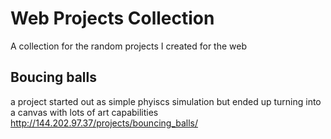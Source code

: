 # Web Projects Collection
A collection for the random projects I created for the web


## Boucing balls
a project started out as simple phyiscs simulation but ended up turning into a canvas with lots of art capabilities
http://144.202.97.37/projects/bouncing_balls/

